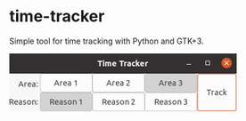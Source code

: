 # time-tracker
Simple tool for time tracking with Python and GTK+3.

![Main interface](screenshot.png)

